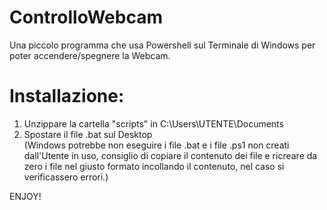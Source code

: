 # ControlloWebcam
Una piccolo programma che usa Powershell sul Terminale di Windows per poter accendere/spegnere la Webcam.

# Installazione:

1. Unzippare la cartella "scripts" in C:\Users\UTENTE\Documents
2. Spostare il file .bat sul Desktop <br>
(Windows potrebbe non eseguire i file .bat e i file .ps1 non creati dall'Utente in uso, consiglio di copiare il contenuto dei file e ricreare da zero i file nel giusto formato incollando il contenuto, nel caso si verificassero errori.)

ENJOY!
